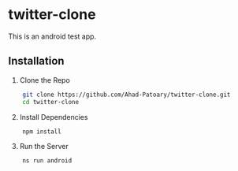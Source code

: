 # twitter-clone
This is an android test app.

## Installation
1. Clone the Repo
```bash
    git clone https://github.com/Ahad-Patoary/twitter-clone.git
    cd twitter-clone
```
2. Install Dependencies
```bash
    npm install
```
3. Run the Server
```bash
    ns run android
```


